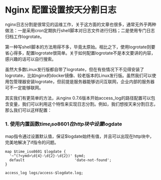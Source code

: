 # Nginx 配置设置按天分割日志

nginx日志分割是很常见的运维工作，关于这方面的文章也很多，通常无外乎两种做法：一是采用cron定期执行shell脚本对日志文件进行归档；二是使用专门日志归档工作logrotate。

第一种写shell脚本的方法用得不多，毕竟太原始。相比之下，使用logrotate则要省心得多，配置logrotate很简单。关于如何配置logrotate不是本文要讲的内容，感兴趣的话可以自行搜索。

虽然大多数Linux发行版都自带了logrotate，但在有些情况下不见得安装了logrotate，比如nginx的docker镜像、较老版本的Linux发行版。虽然我们可以使用包管理器安装logrotate，但前提是服务器能够访问互联网，企业内部的服务器可不一定能够联网。

其实我们有更简单的方法，从nginx 0.7.6版本开始access_log的路径配置可以包含变量，我们可以利用这个特性来实现日志分割。例如，我们想按天来分割日志，那么我们可以这样配置：

### 1. 使用内置函数$time_iso8601 在http块中设置$logdate

map指令通过设置默认值，保证$logdate始终有值，并且可以出现在http块中，完美地解决了if指令的问题。

```shell script
map $time_iso8601 $logdate {
  '~^(?<ymd>\d{4}-\d{2}-\d{2})' $ymd;
  default                       'date-not-found';
}

access_log logs/access-$logdate.log;

```
